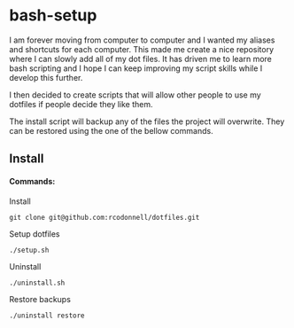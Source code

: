# bash-setup

I am forever moving from computer to computer and I wanted my aliases and shortcuts for each computer.
This made me create a nice repository where I can slowly add all of my dot files.
It has driven me to learn more bash scripting and I hope I can keep improving my script skills while I develop this further.

I then decided to create scripts that will allow other people to use my dotfiles if people decide they like them.

The install script will backup any of the files the project will overwrite. They can be restored using the one of the bellow commands.

## Install

#### Commands:
Install
```
git clone git@github.com:rcodonnell/dotfiles.git
```
Setup dotfiles
```
./setup.sh
```
Uninstall
```
./uninstall.sh
```
Restore backups
```
./uninstall restore
```

